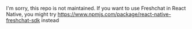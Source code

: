 I'm sorry, this repo is not maintained. If you want to use Freshchat in React Native, you might try https://www.npmjs.com/package/react-native-freshchat-sdk instead